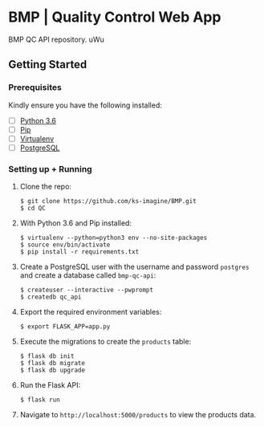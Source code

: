 # BMP | Quality Control Web App

BMP QC API repository. uWu


## Getting Started

### Prerequisites

Kindly ensure you have the following installed:
- [ ] [Python 3.6](https://www.python.org/downloads/release/python-365/)
- [ ] [Pip](https://pip.pypa.io/en/stable/installing/)
- [ ] [Virtualenv](https://virtualenv.pypa.io/en/stable/installation/)
- [ ] [PostgreSQL](https://www.postgresql.org/)

### Setting up + Running

1. Clone the repo:

    ```
    $ git clone https://github.com/ks-imagine/BMP.git
    $ cd QC
    ```

2. With Python 3.6 and Pip installed:

    ```
    $ virtualenv --python=python3 env --no-site-packages
    $ source env/bin/activate
    $ pip install -r requirements.txt
    ```

3. Create a PostgreSQL user with the username and password `postgres` and create a database called `bmp-qc-api`:

    ```
    $ createuser --interactive --pwprompt
    $ createdb qc_api
    ```

4. Export the required environment variables:

    ```
    $ export FLASK_APP=app.py
    ```

5. Execute the migrations to create the `products` table:

    ```
    $ flask db init
    $ flask db migrate
    $ flask db upgrade
    ```

6. Run the Flask API:

    ```
    $ flask run
    ```

7. Navigate to `http://localhost:5000/products` to view the products data.
